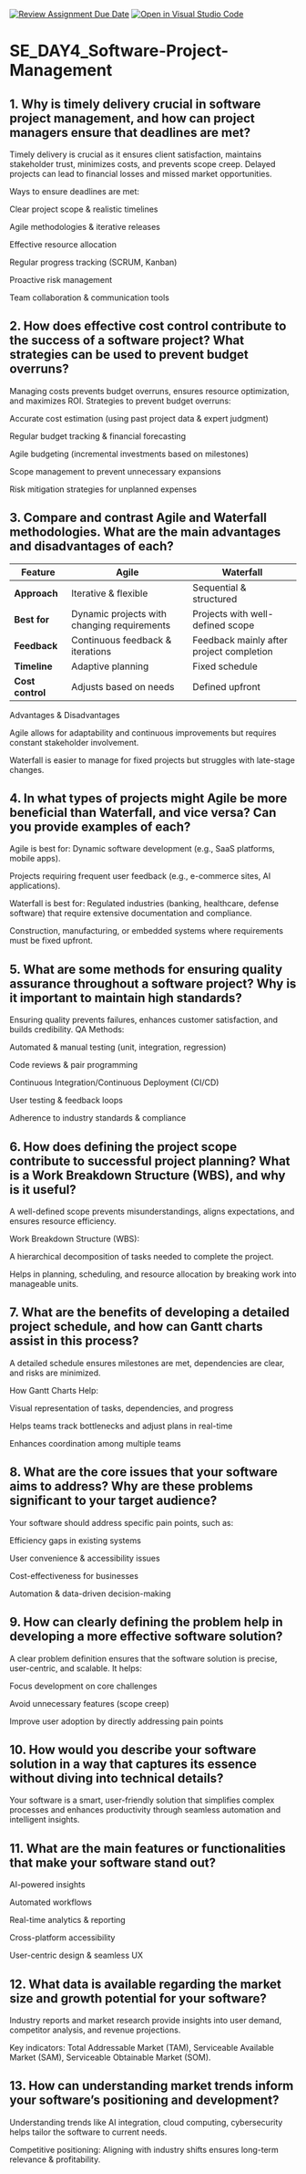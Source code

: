 [![Review Assignment Due Date](https://classroom.github.com/assets/deadline-readme-button-22041afd0340ce965d47ae6ef1cefeee28c7c493a6346c4f15d667ab976d596c.svg)](https://classroom.github.com/a/9pw6JKcu)
[![Open in Visual Studio Code](https://classroom.github.com/assets/open-in-vscode-2e0aaae1b6195c2367325f4f02e2d04e9abb55f0b24a779b69b11b9e10269abc.svg)](https://classroom.github.com/online_ide?assignment_repo_id=18462655&assignment_repo_type=AssignmentRepo)
# SE_DAY4_Software-Project-Management
## 1. Why is timely delivery crucial in software project management, and how can project managers ensure that deadlines are met?
Timely delivery is crucial as it ensures client satisfaction, maintains stakeholder trust, minimizes costs, and prevents scope creep. Delayed projects can lead to financial losses and missed market opportunities.

Ways to ensure deadlines are met:

Clear project scope & realistic timelines

Agile methodologies & iterative releases

Effective resource allocation

Regular progress tracking (SCRUM, Kanban)

Proactive risk management

Team collaboration & communication tools

## 2. How does effective cost control contribute to the success of a software project? What strategies can be used to prevent budget overruns?

Managing costs prevents budget overruns, ensures resource optimization, and maximizes ROI.
Strategies to prevent budget overruns:

Accurate cost estimation (using past project data & expert judgment)

Regular budget tracking & financial forecasting

Agile budgeting (incremental investments based on milestones)

Scope management to prevent unnecessary expansions

Risk mitigation strategies for unplanned expenses

## 3. Compare and contrast Agile and Waterfall methodologies. What are the main advantages and disadvantages of each?

| Feature       | Agile                          | Waterfall                         |
|--------------|--------------------------------|----------------------------------|
| **Approach**  | Iterative & flexible          | Sequential & structured         |
| **Best for**  | Dynamic projects with changing requirements | Projects with well-defined scope |
| **Feedback**  | Continuous feedback & iterations | Feedback mainly after project completion |
| **Timeline**  | Adaptive planning             | Fixed schedule                   |
| **Cost control** | Adjusts based on needs      | Defined upfront                  |

Advantages & Disadvantages

Agile allows for adaptability and continuous improvements but requires constant stakeholder involvement.

Waterfall is easier to manage for fixed projects but struggles with late-stage changes.

## 4. In what types of projects might Agile be more beneficial than Waterfall, and vice versa? Can you provide examples of each?

Agile is best for: Dynamic software development (e.g., SaaS platforms, mobile apps).

Projects requiring frequent user feedback (e.g., e-commerce sites, AI applications).

Waterfall is best for: Regulated industries (banking, healthcare, defense software) that require extensive documentation and compliance.

Construction, manufacturing, or embedded systems where requirements must be fixed upfront.

## 5. What are some methods for ensuring quality assurance throughout a software project? Why is it important to maintain high standards?

Ensuring quality prevents failures, enhances customer satisfaction, and builds credibility.
QA Methods:

Automated & manual testing (unit, integration, regression)

Code reviews & pair programming

Continuous Integration/Continuous Deployment (CI/CD)

User testing & feedback loops

Adherence to industry standards & compliance

## 6. How does defining the project scope contribute to successful project planning? What is a Work Breakdown Structure (WBS), and why is it useful?

A well-defined scope prevents misunderstandings, aligns expectations, and ensures resource efficiency.

Work Breakdown Structure (WBS):

A hierarchical decomposition of tasks needed to complete the project.

Helps in planning, scheduling, and resource allocation by breaking work into manageable units.

## 7. What are the benefits of developing a detailed project schedule, and how can Gantt charts assist in this process?

A detailed schedule ensures milestones are met, dependencies are clear, and risks are minimized.

How Gantt Charts Help:

Visual representation of tasks, dependencies, and progress

Helps teams track bottlenecks and adjust plans in real-time

Enhances coordination among multiple teams

## 8. What are the core issues that your software aims to address? Why are these problems significant to your target audience?

Your software should address specific pain points, such as:

Efficiency gaps in existing systems

User convenience & accessibility issues

Cost-effectiveness for businesses

Automation & data-driven decision-making

## 9. How can clearly defining the problem help in developing a more effective software solution?

A clear problem definition ensures that the software solution is precise, user-centric, and scalable. It helps:

Focus development on core challenges

Avoid unnecessary features (scope creep)

Improve user adoption by directly addressing pain points

## 10. How would you describe your software solution in a way that captures its essence without diving into technical details?

Your software is a smart, user-friendly solution that simplifies complex processes and enhances productivity through seamless automation and intelligent insights.

## 11. What are the main features or functionalities that make your software stand out?

AI-powered insights

Automated workflows

Real-time analytics & reporting

Cross-platform accessibility

User-centric design & seamless UX

## 12. What data is available regarding the market size and growth potential for your software?

Industry reports and market research provide insights into user demand, competitor analysis, and revenue projections.

Key indicators: Total Addressable Market (TAM), Serviceable Available Market (SAM), Serviceable Obtainable Market (SOM).

## 13. How can understanding market trends inform your software’s positioning and development?

Understanding trends like AI integration, cloud computing, cybersecurity helps tailor the software to current needs.

Competitive positioning: Aligning with industry shifts ensures long-term relevance & profitability.
